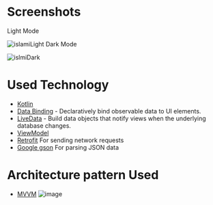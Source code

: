 # Screenshots
Light Mode

![islamiLight](https://user-images.githubusercontent.com/86564639/166421790-42591ee9-c551-4a30-8218-cd278df30ef0.png)
Dark Mode

![islmiDark](https://user-images.githubusercontent.com/86564639/166421816-530c6e7a-2c93-4bc6-8db7-dfea1b1de6bf.png)
# Used Technology
* [Kotlin](https://kotlinlang.org/) 
* [Data Binding](https://developer.android.com/topic/libraries/data-binding/) -  Declaratively bind observable data to UI elements.
* [LiveData](https://developer.android.com/topic/libraries/architecture/livedata) - Build data objects that notify views when the underlying database changes.
* [ViewModel ](https://developer.android.com/topic/libraries/architecture/viewmodel) 
* [Retrofit](https://square.github.io/retrofit/)  For sending network requests
* [Google gson](https://github.com/google/gson) For parsing JSON data
# Architecture pattern Used
* [MVVM](https://developer.android.com/jetpack/guide)
![image](https://user-images.githubusercontent.com/86564639/166422026-4a5f4f9b-44b6-44c7-b4c6-852be532b41f.png)
